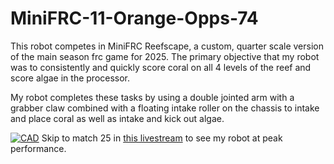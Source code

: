 # MiniFRC-11-Orange-Opps-74

This robot competes in MiniFRC Reefscape, a custom, quarter scale version of the main season frc game for 2025. The primary objective that my robot was to consistently and quickly score coral on all 4 levels of the reef and score algae in the processor.

My robot completes these tasks by using a double jointed arm with a grabber claw combined with a floating intake roller on the chassis to intake and place coral as well as intake and kick out algae.

[![CAD](https://hc-cdn.hel1.your-objectstorage.com/s/v3/3156ce7d7fb893f0f554391aed19961eba76553f_image.png)](https://cad.onshape.com/documents/fc9ed77a7adb13bcfa6bf56a/w/2b8403704d22d43573d8c70c/e/163b8b695d540bf9279041ed?renderMode=0&uiState=6873cf3de93cb855a29dacd7)
Skip to match 25 in [this livestream](https://www.youtube.com/watch?v=GdWHozYs5Jw) to see my robot at peak performance.
